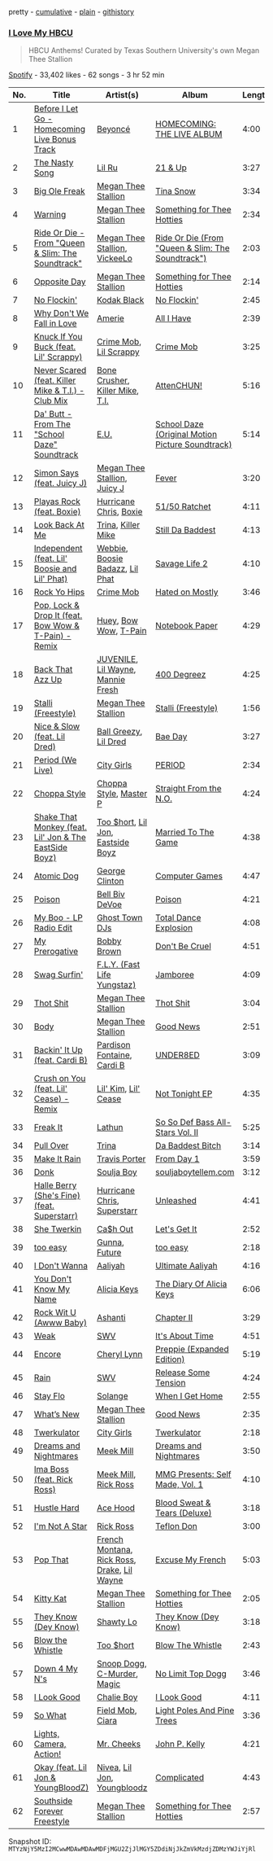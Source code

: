 pretty - [cumulative](/playlists/cumulative/37i9dQZF1DX7DCJxqVk5NA.md) - [plain](/playlists/plain/37i9dQZF1DX7DCJxqVk5NA) - [githistory](https://github.githistory.xyz/mackorone/spotify-playlist-archive/blob/main/playlists/plain/37i9dQZF1DX7DCJxqVk5NA)

### [I Love My HBCU](https://open.spotify.com/playlist/37i9dQZF1DX7DCJxqVk5NA)

> HBCU Anthems! Curated by Texas Southern University's own Megan Thee Stallion

[Spotify](https://open.spotify.com/user/spotify) - 33,402 likes - 62 songs - 3 hr 52 min

| No. | Title | Artist(s) | Album | Length |
|---|---|---|---|---|
| 1 | [Before I Let Go \- Homecoming Live Bonus Track](https://open.spotify.com/track/3FUXVbi9ugVUqJ3rPrfd2G) | [Beyoncé](https://open.spotify.com/artist/6vWDO969PvNqNYHIOW5v0m) | [HOMECOMING: THE LIVE ALBUM](https://open.spotify.com/album/4tyEy1BUd2ZMgT3qP70T3F) | 4:00 |
| 2 | [The Nasty Song](https://open.spotify.com/track/2OEKdLpIhPT11FR746kOoQ) | [Lil Ru](https://open.spotify.com/artist/2li1Vgd8pkYdLOwhod6kEG) | [21 & Up](https://open.spotify.com/album/4oFeSyCaGfCJQFZpzBMgS1) | 3:27 |
| 3 | [Big Ole Freak](https://open.spotify.com/track/3YEbLhXRDPTtctnb3ddg8g) | [Megan Thee Stallion](https://open.spotify.com/artist/181bsRPaVXVlUKXrxwZfHK) | [Tina Snow](https://open.spotify.com/album/26jEIrN7WSAnVQXXUmLRSN) | 3:34 |
| 4 | [Warning](https://open.spotify.com/track/7F3ugiaOXAjICskrb2yJbo) | [Megan Thee Stallion](https://open.spotify.com/artist/181bsRPaVXVlUKXrxwZfHK) | [Something for Thee Hotties](https://open.spotify.com/album/6B26OzQRObxAp1tbf8jeTq) | 2:34 |
| 5 | [Ride Or Die \- From "Queen & Slim: The Soundtrack"](https://open.spotify.com/track/6CYyxobulcKumfeV6e2I9g) | [Megan Thee Stallion](https://open.spotify.com/artist/181bsRPaVXVlUKXrxwZfHK), [VickeeLo](https://open.spotify.com/artist/4mPrHfhtQUBoHgTxkBieLY) | [Ride Or Die \(From "Queen & Slim: The Soundtrack"\)](https://open.spotify.com/album/7Dfk55fGetXAV3iAYJqkrO) | 2:03 |
| 6 | [Opposite Day](https://open.spotify.com/track/2CaqcyuubKt9aOSl9bXqAv) | [Megan Thee Stallion](https://open.spotify.com/artist/181bsRPaVXVlUKXrxwZfHK) | [Something for Thee Hotties](https://open.spotify.com/album/6B26OzQRObxAp1tbf8jeTq) | 2:14 |
| 7 | [No Flockin'](https://open.spotify.com/track/34oWbFBfGEElvgO0a5c9V4) | [Kodak Black](https://open.spotify.com/artist/46SHBwWsqBkxI7EeeBEQG7) | [No Flockin'](https://open.spotify.com/album/12YTH28wiBXQ16gvWOCMLU) | 2:45 |
| 8 | [Why Don't We Fall in Love](https://open.spotify.com/track/4bnjq8zqtCnxTGxll5ezOO) | [Amerie](https://open.spotify.com/artist/08rMCq2ek1YjdDBsCPVH2s) | [All I Have](https://open.spotify.com/album/3KUaoEXmzVovDKWionaofI) | 2:39 |
| 9 | [Knuck If You Buck \(feat\. Lil' Scrappy\)](https://open.spotify.com/track/0RZXNlGPvfMo54fd6uCvAT) | [Crime Mob](https://open.spotify.com/artist/5A7d4sfe5ZY1RRf90zlUeo), [Lil Scrappy](https://open.spotify.com/artist/5einkgXXrjhfYCyac1FANB) | [Crime Mob](https://open.spotify.com/album/09stXr7AeoB1PsE3RpMpyU) | 3:25 |
| 10 | [Never Scared \(feat\. Killer Mike & T.I.\) \- Club Mix](https://open.spotify.com/track/4kmIO0yPq92dXtKCL28RfC) | [Bone Crusher](https://open.spotify.com/artist/6cwlhbT6PnscdmUYCLUJsa), [Killer Mike](https://open.spotify.com/artist/2N4EYkIlG1kv25g6Wv8LGI), [T.I.](https://open.spotify.com/artist/4OBJLual30L7gRl5UkeRcT) | [AttenCHUN!](https://open.spotify.com/album/1tHNA1zsv6EKLHAR1idmAi) | 5:16 |
| 11 | [Da' Butt \- From The "School Daze" Soundtrack](https://open.spotify.com/track/1erQfISWXcYiSsTEYSaNUe) | [E.U.](https://open.spotify.com/artist/7fIfKG7oJGO4p8wvyi6adh) | [School Daze \(Original Motion Picture Soundtrack\)](https://open.spotify.com/album/4J3xFfnjMRpHtyf5PjILtT) | 5:14 |
| 12 | [Simon Says \(feat\. Juicy J\)](https://open.spotify.com/track/4l2maonUDTMvGGT4bmkB3h) | [Megan Thee Stallion](https://open.spotify.com/artist/181bsRPaVXVlUKXrxwZfHK), [Juicy J](https://open.spotify.com/artist/5gCRApTajqwbnHHPbr2Fpi) | [Fever](https://open.spotify.com/album/5WLquTz7nUnsHCj80b6wci) | 3:20 |
| 13 | [Playas Rock \(feat\. Boxie\)](https://open.spotify.com/track/5wRiOkVmRhxa8OdLLgMuAt) | [Hurricane Chris](https://open.spotify.com/artist/1fQ46lgoUCz8FVXdTVNk0a), [Boxie](https://open.spotify.com/artist/4PlUxptvZ1Ja8dSW142OCh) | [51/50 Ratchet](https://open.spotify.com/album/5LcmD1KwDZV4TZXuPSH24t) | 4:11 |
| 14 | [Look Back At Me](https://open.spotify.com/track/4Q91K9yFyccseq4xtD1FYK) | [Trina](https://open.spotify.com/artist/4PrinKSrmILmo0kERG0Ogn), [Killer Mike](https://open.spotify.com/artist/2N4EYkIlG1kv25g6Wv8LGI) | [Still Da Baddest](https://open.spotify.com/album/4vWbJou14Qw9ykxT9IsdBo) | 4:13 |
| 15 | [Independent \(feat\. Lil' Boosie and Lil' Phat\)](https://open.spotify.com/track/65D95SmygxGCQGiI64eaZf) | [Webbie](https://open.spotify.com/artist/6aIm51fHkokqlJn2vzNTH8), [Boosie Badazz](https://open.spotify.com/artist/6z7xFFHxYkE9t8bwIF0Bvg), [Lil Phat](https://open.spotify.com/artist/3QnIBUOS4mUzs67rZ8r4c9) | [Savage Life 2](https://open.spotify.com/album/06J105KDZyAjOjca0RToRL) | 4:10 |
| 16 | [Rock Yo Hips](https://open.spotify.com/track/76dZuMVXjIyLPRLv00skGd) | [Crime Mob](https://open.spotify.com/artist/5A7d4sfe5ZY1RRf90zlUeo) | [Hated on Mostly](https://open.spotify.com/album/0UkPbHf0xnTbNTLn6YUajE) | 3:46 |
| 17 | [Pop, Lock & Drop It \(feat\. Bow Wow & T\-Pain\) \- Remix](https://open.spotify.com/track/6nbRXoZJAWlHtnWcPAY9Or) | [Huey](https://open.spotify.com/artist/33wbkdcxtduHKY53LnI1Hf), [Bow Wow](https://open.spotify.com/artist/7352aRY2mqSxBZwzUb6LmA), [T\-Pain](https://open.spotify.com/artist/3aQeKQSyrW4qWr35idm0cy) | [Notebook Paper](https://open.spotify.com/album/2o5LE6Q7svPXHmwM75xWbv) | 4:29 |
| 18 | [Back That Azz Up](https://open.spotify.com/track/6o2g1BJvtYQssH84kBYs7y) | [JUVENILE](https://open.spotify.com/artist/0rG0AZBscc8S8q1ahIsasI), [Lil Wayne](https://open.spotify.com/artist/55Aa2cqylxrFIXC767Z865), [Mannie Fresh](https://open.spotify.com/artist/0fbFfVckGKsDbAfYnB5mD1) | [400 Degreez](https://open.spotify.com/album/6wpqS71CJr3I0dLguYiZdJ) | 4:25 |
| 19 | [Stalli \(Freestyle\)](https://open.spotify.com/track/7nIpGpMm3gSnL3QTrMisH7) | [Megan Thee Stallion](https://open.spotify.com/artist/181bsRPaVXVlUKXrxwZfHK) | [Stalli \(Freestyle\)](https://open.spotify.com/album/4qvqT3mL1uJrp0EITbaMb7) | 1:56 |
| 20 | [Nice & Slow \(feat\. Lil Dred\)](https://open.spotify.com/track/3XUjRWmImtzsaBwCnkORRZ) | [Ball Greezy](https://open.spotify.com/artist/2CxtLXJMW2AbYPyQShuDT1), [Lil Dred](https://open.spotify.com/artist/2SdYbZrBT8lijn6g5oq1f3) | [Bae Day](https://open.spotify.com/album/00f6DRVT9tCppZv4mahtWv) | 3:27 |
| 21 | [Period \(We Live\)](https://open.spotify.com/track/1FdjGON62xLxgPZW8BGeHS) | [City Girls](https://open.spotify.com/artist/37hAfseJWi0G3Scife12Il) | [PERIOD](https://open.spotify.com/album/1Lj2lKxrwpvuZkKjZAgrKl) | 2:34 |
| 22 | [Choppa Style](https://open.spotify.com/track/73oaAjfHAtUJDtul0QFlfs) | [Choppa Style](https://open.spotify.com/artist/0TdVfGLdRvipwvY9vyBvFr), [Master P](https://open.spotify.com/artist/7zICaxnDB9ZprDSiFpvbbW) | [Straight From the N.O.](https://open.spotify.com/album/3v6EvzmTRthimSCUla2yv8) | 4:24 |
| 23 | [Shake That Monkey \(feat\. Lil' Jon & The EastSide Boyz\)](https://open.spotify.com/track/3XabgBQYC7H80agKcAq83Y) | [Too $hort](https://open.spotify.com/artist/4sb7rZNN93BSS6Gqgepo4v), [Lil Jon](https://open.spotify.com/artist/7sfl4Xt5KmfyDs2T3SVSMK), [Eastside Boyz](https://open.spotify.com/artist/79Pqjevn76nsm1KiEgWuyS) | [Married To The Game](https://open.spotify.com/album/2hDaKG2DTGRCBoCS08GBsW) | 4:38 |
| 24 | [Atomic Dog](https://open.spotify.com/track/4cgodXjv4TfrooNQxvlO4O) | [George Clinton](https://open.spotify.com/artist/2GVBp7QyHckoOg7rYkLvrA) | [Computer Games](https://open.spotify.com/album/36FlhEnhgkDwk371cG8nav) | 4:47 |
| 25 | [Poison](https://open.spotify.com/track/6m59VvDUi0UQsB2eZ9wVbH) | [Bell Biv DeVoe](https://open.spotify.com/artist/2zFZiWQJFFshzojycnXoTL) | [Poison](https://open.spotify.com/album/6H5mxGUWguDjtQ4Uzd8veD) | 4:21 |
| 26 | [My Boo \- LP Radio Edit](https://open.spotify.com/track/2PAUsCMYNVfyw6imxFA71H) | [Ghost Town DJs](https://open.spotify.com/artist/4JbmXqez7WvTggoxn3UpVT) | [Total Dance Explosion](https://open.spotify.com/album/3ibQ8V9lnylFrL1vn9cWaM) | 4:08 |
| 27 | [My Prerogative](https://open.spotify.com/track/0v9kGNjkKdQUdDoBIuiph4) | [Bobby Brown](https://open.spotify.com/artist/62sPt3fswraiEPnKQpAbdE) | [Don't Be Cruel](https://open.spotify.com/album/44w4sVYJVQzhH2dN3IwyIK) | 4:51 |
| 28 | [Swag Surfin'](https://open.spotify.com/track/5ItzU5pBrFmRUudfr5RkJP) | [F.L.Y\. \(Fast Life Yungstaz\)](https://open.spotify.com/artist/0zOuQuYGGcrtDYYy3YFDMr) | [Jamboree](https://open.spotify.com/album/6mAgb1P4TuigEweUCJqrhp) | 4:09 |
| 29 | [Thot Shit](https://open.spotify.com/track/5zNW5ARjYhJQJz1AChP33n) | [Megan Thee Stallion](https://open.spotify.com/artist/181bsRPaVXVlUKXrxwZfHK) | [Thot Shit](https://open.spotify.com/album/7gEGuvkVs79hY4tG7OYnzx) | 3:04 |
| 30 | [Body](https://open.spotify.com/track/0A1hoCfMLkiAgvhWkkucJa) | [Megan Thee Stallion](https://open.spotify.com/artist/181bsRPaVXVlUKXrxwZfHK) | [Good News](https://open.spotify.com/album/0KjckH1EE6HRRurMIXSc0r) | 2:51 |
| 31 | [Backin' It Up \(feat\. Cardi B\)](https://open.spotify.com/track/0ldWh5GwkxnhjoUdGKzXEq) | [Pardison Fontaine](https://open.spotify.com/artist/7Gkyjs2OYQpJdOvvmwIz2Z), [Cardi B](https://open.spotify.com/artist/4kYSro6naA4h99UJvo89HB) | [UNDER8ED](https://open.spotify.com/album/45x9T2H8aU4ckLPOYfGucD) | 3:09 |
| 32 | [Crush on You \(feat\. Lil' Cease\) \- Remix](https://open.spotify.com/track/2LP2uDQQ7eLMcUVE4aOpAV) | [Lil' Kim](https://open.spotify.com/artist/5tth2a3v0sWwV1C7bApBdX), [Lil' Cease](https://open.spotify.com/artist/6V4zyNV40Zyu5MGlhD0i8g) | [Not Tonight EP](https://open.spotify.com/album/6ziNUlW26RQhiHOdJpSyVD) | 4:35 |
| 33 | [Freak It](https://open.spotify.com/track/02hwiuel0E57ObJtCEMkIe) | [Lathun](https://open.spotify.com/artist/1PxxVnt9vadtnkFqnLczYQ) | [So So Def Bass All\-Stars Vol\. II](https://open.spotify.com/album/5F9sCTamTNENYuVO8ygnXd) | 5:25 |
| 34 | [Pull Over](https://open.spotify.com/track/6M33HiUHLC3R3gfXYNGMAy) | [Trina](https://open.spotify.com/artist/4PrinKSrmILmo0kERG0Ogn) | [Da Baddest Bitch](https://open.spotify.com/album/5tXpmutwVnXITJLptIssVU) | 3:14 |
| 35 | [Make It Rain](https://open.spotify.com/track/50p9gmJMwsz3zyAwoF0FEv) | [Travis Porter](https://open.spotify.com/artist/6z1cicLMt9XArxN10q7m8a) | [From Day 1](https://open.spotify.com/album/7co2UrRxl2TBgj3BCXIvnC) | 3:59 |
| 36 | [Donk](https://open.spotify.com/track/7n2Dqgp4iXd8Zorfj9XSYo) | [Soulja Boy](https://open.spotify.com/artist/6GMYJwaziB4ekv1Y6wCDWS) | [souljaboytellem.com](https://open.spotify.com/album/5wFQi4xOTXILQSKQr0Ft8s) | 3:12 |
| 37 | [Halle Berry \(She's Fine\) \(feat\. Superstarr\)](https://open.spotify.com/track/63XXvHR6FfiRDk5lKNNCMI) | [Hurricane Chris](https://open.spotify.com/artist/1fQ46lgoUCz8FVXdTVNk0a), [Superstarr](https://open.spotify.com/artist/4VwTk6OnuwshfqQlxOv7Xy) | [Unleashed](https://open.spotify.com/album/4tX8assGk2HIZB1Hh2a5la) | 4:41 |
| 38 | [She Twerkin](https://open.spotify.com/track/4foyyTPR2jUcATliukBkd9) | [Ca$h Out](https://open.spotify.com/artist/7Kp7SzuRuNiPFCy7JIwnLx) | [Let's Get It](https://open.spotify.com/album/3fzJGkfNGFFQb5Fx42ABPm) | 2:52 |
| 39 | [too easy](https://open.spotify.com/track/4eL3XeuGaEoVT8ttDh3hwY) | [Gunna](https://open.spotify.com/artist/2hlmm7s2ICUX0LVIhVFlZQ), [Future](https://open.spotify.com/artist/1RyvyyTE3xzB2ZywiAwp0i) | [too easy](https://open.spotify.com/album/1hbRXvB0m34uUqNU8EbZzc) | 2:18 |
| 40 | [I Don't Wanna](https://open.spotify.com/track/5J1LBuPcII426fjeXy8Bv1) | [Aaliyah](https://open.spotify.com/artist/0urTpYCsixqZwgNTkPJOJ4) | [Ultimate Aaliyah](https://open.spotify.com/album/6WIR99PZ2ch3SdM4zs3WO5) | 4:16 |
| 41 | [You Don't Know My Name](https://open.spotify.com/track/6LGwYMXXgURfaequXipzHx) | [Alicia Keys](https://open.spotify.com/artist/3DiDSECUqqY1AuBP8qtaIa) | [The Diary Of Alicia Keys](https://open.spotify.com/album/6TqRKHLjDu5QZuC8u5Woij) | 6:06 |
| 42 | [Rock Wit U \(Awww Baby\)](https://open.spotify.com/track/6pWzCKTrKrwbUPzY8RLCoP) | [Ashanti](https://open.spotify.com/artist/5rkVyNGXEgeUqKkB5ccK83) | [Chapter II](https://open.spotify.com/album/4vjeaWsf9UH2ecdKXAZaq2) | 3:29 |
| 43 | [Weak](https://open.spotify.com/track/71EHOyEOhNx1SzTebRRyng) | [SWV](https://open.spotify.com/artist/2NmK5FyrQ18HOPXq1UBzqa) | [It's About Time](https://open.spotify.com/album/2BBrAtWY0c6dPio5b2JYFK) | 4:51 |
| 44 | [Encore](https://open.spotify.com/track/48ifRcXHbUjc1moUjJcwhx) | [Cheryl Lynn](https://open.spotify.com/artist/6UfoTQXaV3DuqtDVjZIxwZ) | [Preppie \(Expanded Edition\)](https://open.spotify.com/album/1p5T4GozRHLUxtaLN46sLz) | 5:19 |
| 45 | [Rain](https://open.spotify.com/track/4G1qRhOk1YY0kewtMaCrMC) | [SWV](https://open.spotify.com/artist/2NmK5FyrQ18HOPXq1UBzqa) | [Release Some Tension](https://open.spotify.com/album/2bHrxJQDBQdvow7vktRVUj) | 4:24 |
| 46 | [Stay Flo](https://open.spotify.com/track/6GCIYIWUBSLontW6divqsw) | [Solange](https://open.spotify.com/artist/2auiVi8sUZo17dLy1HwrTU) | [When I Get Home](https://open.spotify.com/album/4WF4HvVT7VjGnVjxjoCR6w) | 2:55 |
| 47 | [What’s New](https://open.spotify.com/track/3jRHehB5ulTMKfK5WaqDqc) | [Megan Thee Stallion](https://open.spotify.com/artist/181bsRPaVXVlUKXrxwZfHK) | [Good News](https://open.spotify.com/album/0KjckH1EE6HRRurMIXSc0r) | 2:35 |
| 48 | [Twerkulator](https://open.spotify.com/track/2Ty7EDf9XLYzEUqEIwJfDC) | [City Girls](https://open.spotify.com/artist/37hAfseJWi0G3Scife12Il) | [Twerkulator](https://open.spotify.com/album/0UMsQl5qJZAjhcj2985joB) | 2:18 |
| 49 | [Dreams and Nightmares](https://open.spotify.com/track/0WON7GUPcug0IX0tVtMDMV) | [Meek Mill](https://open.spotify.com/artist/20sxb77xiYeusSH8cVdatc) | [Dreams and Nightmares](https://open.spotify.com/album/0JeT6s9dkjm4ZjIe6g4QHr) | 3:50 |
| 50 | [Ima Boss \(feat\. Rick Ross\)](https://open.spotify.com/track/7sjwaBQ6M3aVigYfBjm1sL) | [Meek Mill](https://open.spotify.com/artist/20sxb77xiYeusSH8cVdatc), [Rick Ross](https://open.spotify.com/artist/1sBkRIssrMs1AbVkOJbc7a) | [MMG Presents: Self Made, Vol\. 1](https://open.spotify.com/album/1xE3Obhzdpw4aIqPDMf4I4) | 4:10 |
| 51 | [Hustle Hard](https://open.spotify.com/track/4MX83dksy97o852Be7ScL7) | [Ace Hood](https://open.spotify.com/artist/31HjiqargV4NAw4GZqUale) | [Blood Sweat & Tears \(Deluxe\)](https://open.spotify.com/album/64k1x2JZhoJoh9dyldECx4) | 3:18 |
| 52 | [I'm Not A Star](https://open.spotify.com/track/1fRuRNJVZjDU1yKXvarKqW) | [Rick Ross](https://open.spotify.com/artist/1sBkRIssrMs1AbVkOJbc7a) | [Teflon Don](https://open.spotify.com/album/0jipZxGtkTDHjVerLkzO80) | 3:00 |
| 53 | [Pop That](https://open.spotify.com/track/3Jv1XgMPVjdN5xGfnRJ20s) | [French Montana](https://open.spotify.com/artist/6vXTefBL93Dj5IqAWq6OTv), [Rick Ross](https://open.spotify.com/artist/1sBkRIssrMs1AbVkOJbc7a), [Drake](https://open.spotify.com/artist/3TVXtAsR1Inumwj472S9r4), [Lil Wayne](https://open.spotify.com/artist/55Aa2cqylxrFIXC767Z865) | [Excuse My French](https://open.spotify.com/album/5Llp1V2yhpdGle13fM1EWh) | 5:03 |
| 54 | [Kitty Kat](https://open.spotify.com/track/6DoGtGyDgv5mVxeCpP92tX) | [Megan Thee Stallion](https://open.spotify.com/artist/181bsRPaVXVlUKXrxwZfHK) | [Something for Thee Hotties](https://open.spotify.com/album/6B26OzQRObxAp1tbf8jeTq) | 2:05 |
| 55 | [They Know \(Dey Know\)](https://open.spotify.com/track/6TQANhh0iV17xMeExcH6qj) | [Shawty Lo](https://open.spotify.com/artist/5mNB8ykTlENptzmsxXRtdS) | [They Know \(Dey Know\)](https://open.spotify.com/album/59ufCjp6Z4A84OcOvA4VTt) | 3:18 |
| 56 | [Blow the Whistle](https://open.spotify.com/track/2lMg3lCMOGistaWBNGjuT3) | [Too $hort](https://open.spotify.com/artist/4sb7rZNN93BSS6Gqgepo4v) | [Blow The Whistle](https://open.spotify.com/album/5GiqXho2S6vfntgRwSdhYp) | 2:43 |
| 57 | [Down 4 My N's](https://open.spotify.com/track/14uUTfHIwIp587cz13UI5A) | [Snoop Dogg](https://open.spotify.com/artist/7hJcb9fa4alzcOq3EaNPoG), [C\-Murder](https://open.spotify.com/artist/4135eJjHCRw5SuVzLfzR0x), [Magic](https://open.spotify.com/artist/5RszwcBlHzry6slQ9LRcSw) | [No Limit Top Dogg](https://open.spotify.com/album/2evskaXutnTkQAaZeT4PQb) | 3:46 |
| 58 | [I Look Good](https://open.spotify.com/track/65PAx3F8JYA1dJNufkn8Tm) | [Chalie Boy](https://open.spotify.com/artist/5c6zqnWXNHg6PJrJtAARpk) | [I Look Good](https://open.spotify.com/album/6EAZVQHCP7ii1Jrle3wBFI) | 4:11 |
| 59 | [So What](https://open.spotify.com/track/0Uc706myy6Th7I6KQ9xA1x) | [Field Mob](https://open.spotify.com/artist/0Uo6kyjrbQoZBlcXsMb8Vm), [Ciara](https://open.spotify.com/artist/2NdeV5rLm47xAvogXrYhJX) | [Light Poles And Pine Trees](https://open.spotify.com/album/4ZIvx3lm0ytWm06bH8DAwR) | 3:36 |
| 60 | [Lights, Camera, Action!](https://open.spotify.com/track/36gOOIQaBwXZVKL5z2vC3Z) | [Mr\. Cheeks](https://open.spotify.com/artist/0UeVxCKyBypjQvDCT889zt) | [John P\. Kelly](https://open.spotify.com/album/5gY77QhEAvYAjYBN0WgEv0) | 4:21 |
| 61 | [Okay \(feat\. Lil Jon & YoungBloodZ\)](https://open.spotify.com/track/1e5ayf28RKanXy0NNJVANp) | [Nivea](https://open.spotify.com/artist/15Dh5PvHQj909E0RgAe0aN), [Lil Jon](https://open.spotify.com/artist/7sfl4Xt5KmfyDs2T3SVSMK), [Youngbloodz](https://open.spotify.com/artist/2OqENqJFXPORP4BUGnu2Qq) | [Complicated](https://open.spotify.com/album/3KNzGIMzjSY0x2HV3Lm53c) | 4:43 |
| 62 | [Southside Forever Freestyle](https://open.spotify.com/track/5hmQVsjZGozYCBOCHDYoYl) | [Megan Thee Stallion](https://open.spotify.com/artist/181bsRPaVXVlUKXrxwZfHK) | [Something for Thee Hotties](https://open.spotify.com/album/6B26OzQRObxAp1tbf8jeTq) | 2:57 |

Snapshot ID: `MTYzNjY5MzI2MCwwMDAwMDAwMDFjMGU2ZjJlMGY5ZDdiNjJkZmVkMzdjZDMzYWJiYjRl`
